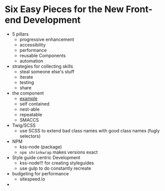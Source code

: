 # Six Easy Pieces for the New Front-end Development
* 5 pillars
  * progressive enhancement
  * accessibility
  * performance
  * reusable Components
  * automation
* strategies for collecting skills
  * steal someone else's stuff
  * iterate
  * testing
  * share
* the component
  * [example](johnalbin.github.io/flower-power)
  * self contained
  * nest-able
  * repeatable
  * SMACCS
* Twig/SCSS
  * use SCSS to extend bad class names with good class names (fugly selectors)
* NPM
  * kss-node (package)
  * `npm shrinkwrap` makes versions exact
* Style guide centric Development
  * kss-node!!! for creating styleguides
  * use gulp to do constantly recreate
* budgeting for performance
  * sitespeed.io
* 
